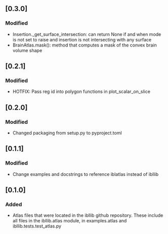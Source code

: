 ## [0.3.0]
### Modified
- Insertion._get_surface_intersection: can return None if and when mode is not set to raise and insertion is not intersecting with any surface
- BrainAtlas.mask(): method that computes a mask of the convex brain volume shape

## [0.2.1]

### Modified
- HOTFIX: Pass reg id into polygon functions in plot_scalar_on_slice

## [0.2.0]

### Modified
- Changed packaging from setup.py to pyproject.toml

## [0.1.1]

### Modified
- Change examples and docstrings to reference iblatlas instead of ibllib

## [0.1.0]

### Added
 - Atlas files that were located in the ibllib github repository. These include all files 
   in the ibllib.atlas module, in examples.atlas and ibllib.tests.test_atlas.py 
